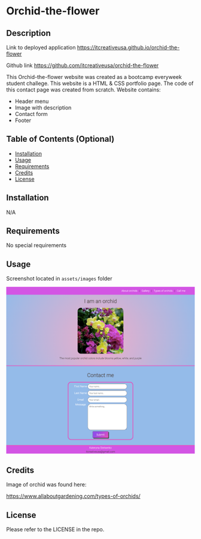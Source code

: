 # Orchid-the-flower

## Description

Link to deployed application
 https://itcreativeusa.github.io/orchid-the-flower

Github link 
https://github.com/itcreativeusa/orchid-the-flower

This Orchid-the-flower website was created as a bootcamp everyweek student challege. This website is a HTML & CSS portfolio page. The code of this contact page was created from scratch.
Website contains: 
- Header menu
- Image with description
- Contact form
- Footer

## Table of Contents (Optional)

- [Installation](#installation)
- [Usage](#usage)
- [Requirements](#requirements)
- [Credits](#credits)
- [License](#license)

## Installation

N/A

## Requirements

No special requirements

## Usage

Screenshot located in ``` assets/images ``` folder

![Orchid-the-flower](assets/images/screenshot.png)
   

## Credits


Image of orchid was found here:

https://www.allaboutgardening.com/types-of-orchids/


## License

Please refer to the LICENSE in the repo.



